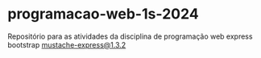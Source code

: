 # programacao-web-1s-2024
Repositório para as atividades da disciplina de programação web
express
bootstrap
mustache-express@1.3.2
